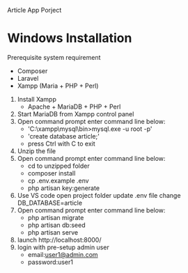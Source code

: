 Article App Porject

Windows Installation
====================
Prerequisite system requirement
- Composer
- Laravel
- Xampp (Maria + PHP + Perl)
 
1. Install Xampp
    - Apache + MariaDB + PHP + Perl
2. Start MariaDB from Xampp control panel
4. Open command prompt enter command line below:
    - 'C:\xampp\mysql\bin>mysql.exe -u root -p'
    - 'create database article;'
    - press Ctrl with C to exit
3. Unzip the file
4. Open command prompt enter command line below:
    - cd to unzipped folder
    - composer install
    - cp .env.example .env
    - php artisan key:generate
5. Use VS code open project folder update .env file change DB_DATABASE=article
6. Open command prompt enter command line below:
    - php artisan migrate
    - php artisan db:seed
    - php artisan serve
7. launch http://localhost:8000/
8. login with pre-setup admin user
    - email:user1@admin.com
    - password:user1

